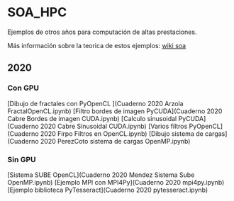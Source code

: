 # SOA_HPC

Ejemplos de otros años para computación de altas prestaciones.

Más información sobre la teorica de estos ejemplos: [wiki soa](http://www.so-unlam.com.ar/wiki/index.php/PUBLICO:HPC)

## 2020

### Con GPU

[Dibujo de fractales con PyOpenCL ](Cuaderno 2020 Arzola FractalOpenCL.ipynb)
[Filtro bordes de imagen PyCUDA](Cuaderno 2020 Cabre Bordes de imagen CUDA.ipynb)
[Calculo sinusoidal PyCUDA](Cuaderno 2020 Cabre Sinusoidal CUDA.ipynb)
[Varios filtros PyOpenCL](Cuaderno 2020 Firpo Filtros en OpenCL.ipynb)
[Dibujo sistema de cargas](Cuaderno 2020 PerezCoto sistema de cargas OpenMP.ipynb)
 
 
### Sin GPU

[Sistema SUBE OpenCL](Cuaderno 2020 Mendez Sistema Sube OpenMP.ipynb)
[Ejemplo MPI con MPI4Py](Cuaderno 2020 mpi4py.ipynb)
[Ejemplo biblioteca PyTesseract](Cuaderno 2020 pytesseract.ipynb)
